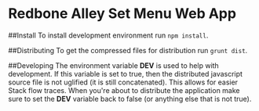 # Redbone Alley Set Menu Web App
##Install
To install development environment run ```npm install```.

##Distributing
To get the compressed files for distribution run ```grunt dist```.

##Developing
The environment variable __DEV__ is used to help with development. If this variable is set to true, then the distributed javascript source file is not uglified (it is still concatenated). This allows for easier Stack flow traces. When you're about to distribute the application make sure to set the __DEV__ variable back to false (or anything else that is not true).
